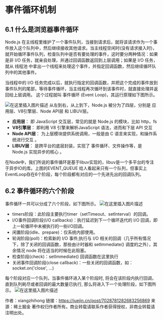 # 事件循环机制

## 6.1 什么是浏览器事件循环

Node.js 在主线程里维护了一个事件队列，当接到请求后，就将该请求作为一个事件放入这个队列中，然后继续接收其他请求。当主线程空闲时(没有请求接入时)，就开始循环事件队列，检查队列中是否有要处理的事件，这时要分两种情况：如果是非 I/O 任务，就亲自处理，并通过回调函数返回到上层调用；如果是 I/O 任务，就从 线程池 中拿出一个线程来处理这个事件，并指定回调函数，然后继续循环队列中的其他事件。

当线程中的 I/O 任务完成以后，就执行指定的回调函数，并把这个完成的事件放到事件队列的尾部，等待事件循环，当主线程再次循环到该事件时，就直接处理并返回给上层调用。 这个过程就叫 事件循环 (Event Loop)，其运行原理如下图所示。

![在这里插入图片描述](D:/%E6%96%87%E4%BB%B6/typora%E5%9B%BE%E7%89%87/d41cb74e85354e58858c71a6af8f79c8tplv-k3u1fbpfcp-zoom-in-crop-mark1512000.webp) 从左到右，从上到下，Node.js 被分为了四层，分别是 应用层、V8引擎层、Node API层 和 LIBUV层。

- **应用层**：   即 JavaScript 交互层，常见的就是 Node.js 的模块，比如 http，fs
- **V8引擎层**：  即利用 V8 引擎来解析JavaScript 语法，进而和下层 API 交互
- **Node API层**：  为上层模块提供系统调用，一般是由 C 语言来实现，和操作系统进行交互 。
- **LIBUV层**： 是跨平台的底层封装，实现了 事件循环、文件操作等，是 Node.js 实现异步的核心 。

在Node中，我们所说的事件循环是基于libuv实现的，libuv是一个多平台的专注于异步IO的库。上图的EVENT_QUEUE 给人看起来只有一个队列，但事实上EventLoop存在6个阶段，每个阶段都有对应的一个先进先出的回调队列。

## 6.2 事件循环的六个阶段

事件循环一共可以分成了六个阶段，如下图所示。 ![在这里插入图片描述](D:/%E6%96%87%E4%BB%B6/typora%E5%9B%BE%E7%89%87/9dea7d0107f446fb8b75f56bbe60d9cetplv-k3u1fbpfcp-zoom-in-crop-mark1512000.webp)

- timers阶段：此阶段主要执行timer（setTimeout、setInterval）的回调。
- I/O事件回调阶段(I/O callbacks)：执行延迟到下一个循环迭代的 I/O 回调，即上一轮循环中未被执行的一些I/O回调。
- 闲置阶段(idle、prepare)：仅系统内部使用。
- 轮询阶段(poll)：检索新的 I/O 事件;执行与 I/O 相关的回调（几乎所有情况下，除了关闭的回调函数，那些由计时器和 setImmediate() 调度的之外），其余情况 node 将在适当的时候在此阻塞。
- 检查阶段(check)：setImmediate() 回调函数在这里执行
- 关闭事件回调阶段(close callback)：一些关闭的回调函数，如：socket.on('close', ...)

每个阶段对应一个队列，当事件循环进入某个阶段时, 将会在该阶段内执行回调，直到队列耗尽或者回调的最大数量已执行, 那么将进入下一个处理阶段，如下图所示。 ![在这里插入图片描述](D:/%E6%96%87%E4%BB%B6/typora%E5%9B%BE%E7%89%87/c641dbe328574fc5ad3d2c3ab47f0338tplv-k3u1fbpfcp-zoom-in-crop-mark1512000.webp)



作者：xiangzhihong
链接：https://juejin.cn/post/7028781282683256869
来源：稀土掘金
著作权归作者所有。商业转载请联系作者获得授权，非商业转载请注明出处。